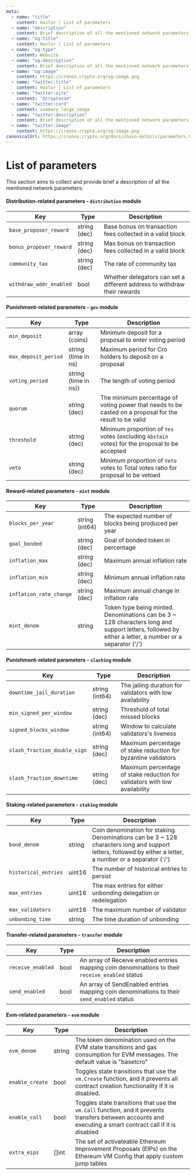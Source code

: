 ```yaml
---
meta:
  - name: "title"
    content: Hazlor | List of parameters
  - name: "description"
    content: Brief description of all the mentioned network parameters
  - name: "og:title"
    content: Hazlor | List of parameters
  - name: "og:type"
    content: Website
  - name: "og:description"
    content: Brief description of all the mentioned network parameters
  - name: "og:image"
    content: https://cronos.crypto.org/og-image.png
  - name: "twitter:title"
    content: Hazlor | List of parameters
  - name: "twitter:site"
    content: "@cryptocom"
  - name: "twitter:card"
    content: summary_large_image
  - name: "twitter:description"
    content: Brief description of all the mentioned network parameters
  - name: "twitter:image"
    content: https://cronos.crypto.org/og-image.png
canonicalUrl: https://cronos.crypto.org/docs/chain-details/parameters.html
---
```


# List of parameters

This section aims to collect and provide brief a description of all the mentioned network parameters:


#### Distribution-related parameters - `distribution` module

| Key                     | Type         | Description                                                              |
| ----------------------- | ------------ | ------------------------------------------------------------------------ |
| `base_proposer_reward`  | string (dec) | Base bonus on transaction fees collected in a valid block                |
| `bonus_proposer_reward` | string (dec) | Max bonus on transaction fees collected in a valid block                 |
| `community_tax`         | string (dec) | The rate of community tax                                                |
| `withdraw_addr_enabled` | bool         | Whether delegators can set a different address to withdraw their rewards |

#### Punishment-related parameters - `gov` module

| Key                  | Type                 | Description                                                                                             |
| -------------------- | -------------------- | ------------------------------------------------------------------------------------------------------- |
| `min_deposit`        | array (coins)        | Minimum deposit for a proposal to enter voting period                                                   |
| `max_deposit_period` | string (time in ns)  | Maximum period for Cro holders to deposit on a proposal                                                 |
| `voting_period`      | string (time in ns)) | The length of voting period                                                                             |
| `quorum`             | string (dec)         | The minimum percentage of voting power that needs to be casted on a proposal for the result to be valid |
| `threshold`          | string (dec)         | Minimum proportion of `Yes` votes (excluding `Abstain` votes) for the proposal to be accepted           |
| `veto`               | string (dec)         | Minimum proportion of `Veto` votes to Total votes ratio for proposal to be vetoed                       |


#### Reward-related parameters - `mint` module

| Key                     | Type           | Description                                           |
| ----------------------- | -------------- | ----------------------------------------------------- |
| `blocks_per_year`       | string (int64) | The expected number of blocks being produced per year |
| `goal_bonded`           | string (dec)   | Goal of bonded token in percentage                    |
| `inflation_max`         | string (dec)   | Maximum annual inflation rate                         |
| `inflation_min`         | string (dec)   | Minimum annual inflation rate                         |
| `inflation_rate_change` | string (dec)   | Maximum annual change in inflation rate               |
| `mint_denom`            | string         | Token type being minted. Denominations can be 3 ~ 128 characters long and support letters, followed by either a letter, a number or a separator ('/')                              |

#### Punishment-related parameters - `slashing` module

| Key                          | Type           | Description                                                                |
| ---------------------------- | -------------- | -------------------------------------------------------------------------- |
| `downtime_jail_duration`     | string (int64) | The jailing duration for validators with low availability                  |
| `min_signed_per_window`      | string (dec)   | Threshold of total missed blocks                                           |
| `signed_blocks_window`       | string (int64) | Window to calculate validators's liveness                                  |
| `slash_fraction_double_sign` | string (dec)   | Maximum percentage of stake reduction for byzantine validators             |
| `slash_fraction_downtime`    | string (dec)   | Maximum percentage of stake reduction for validators with low availability |



#### Staking-related parameters - `staking` module

| Key                  | Type   | Description                                                     |
| -------------------- | ------ | --------------------------------------------------------------- |
| `bond_denom`         | string | Coin denomination for staking. Denominations can be 3 ~ 128 characters long and support letters, followed by either a letter, a number or a separator ('/')                                   |
| `historical_entries` | uint16 | The number of historical entries to persist                     |
| `max_entries`        | uint16 | The max entries for either unbonding delegation or redelegation |
| `max_validators`     | uint16 | The maximum number of validator                                 |
| `unbonding_time`     | string | The time duration of unbonding                                  |

#### Transfer-related parameters - `transfer` module

| Key                     | Type           | Description                                           |
| ----------------------- | -------------- | ----------------------------------------------------- |
| `receive_enabled`       | bool           | An array of Receive enabled entries mapping coin denominations to their `receive_enabled` status |
| `send_enabled`          | bool           | An array of SendEnabled entries mapping coin denominations to their `send_enabled` status |

#### Evm-related parameters - `evm` module

| Key                     | Type         | Description                                                              |
| ----------------------- | ------------ | ------------------------------------------------------------------------ |
| `evm_denom`             | string       | The token denomination used on the EVM state transitions and gas consumption for EVM messages. The default value is "basetcro"              |
| `enable_create`         | bool         | Toggles state transitions that use the `vm.Create` function, and it prevents all contract creation functionality if it is disabled.                |
| `enable_call`           | bool         | Toggles state transitions that use the `vm.Call` function, and it prevents transfers between accounts and executing a smart contract call if it is disabled                                                |
| `extra_eips`            | []int        | The set of activateable Ethereum Improvement Proposals (EIPs) on the Ethereum VM Config that apply custom jump tables |
